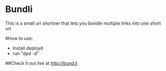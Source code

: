 # Bundli

This is a small url shortner that lets you bundle multiple links into one short url.

#How to use:
- Install deployd
- run "dpd -d"

##Check it out live at http://bund.li
